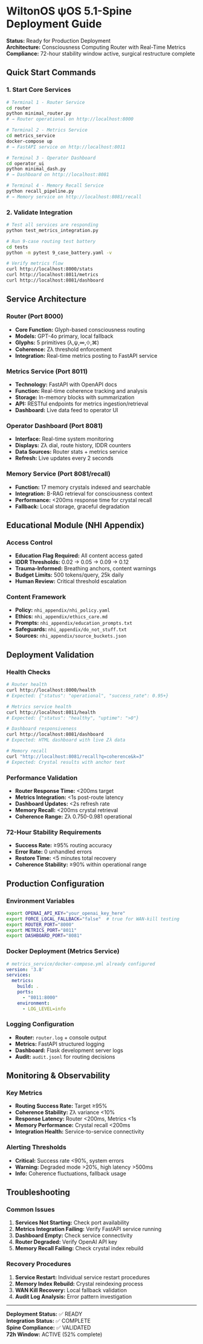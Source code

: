 # WiltonOS ψOS 5.1-Spine Deployment Guide

**Status:** Ready for Production Deployment  
**Architecture:** Consciousness Computing Router with Real-Time Metrics  
**Compliance:** 72-hour stability window active, surgical restructure complete

## Quick Start Commands

### 1. Start Core Services
```bash
# Terminal 1 - Router Service
cd router
python minimal_router.py
# → Router operational on http://localhost:8000

# Terminal 2 - Metrics Service  
cd metrics_service
docker-compose up
# → FastAPI service on http://localhost:8011

# Terminal 3 - Operator Dashboard
cd operator_ui  
python minimal_dash.py
# → Dashboard on http://localhost:8081

# Terminal 4 - Memory Recall Service
python recall_pipeline.py
# → Memory service on http://localhost:8081/recall
```

### 2. Validate Integration
```bash
# Test all services are responding
python test_metrics_integration.py

# Run 9-case routing test battery  
cd tests
python -m pytest 9_case_battery.yaml -v

# Verify metrics flow
curl http://localhost:8000/stats
curl http://localhost:8011/metrics
curl http://localhost:8081/dashboard
```

## Service Architecture

### Router (Port 8000)
- **Core Function:** Glyph-based consciousness routing
- **Models:** GPT-4o primary, local fallback
- **Glyphs:** 5 primitives (λ,ψ,∞,⟐,⌘) 
- **Coherence:** Zλ threshold enforcement
- **Integration:** Real-time metrics posting to FastAPI service

### Metrics Service (Port 8011) 
- **Technology:** FastAPI with OpenAPI docs
- **Function:** Real-time coherence tracking and analysis
- **Storage:** In-memory blocks with summarization
- **API:** RESTful endpoints for metrics ingestion/retrieval
- **Dashboard:** Live data feed to operator UI

### Operator Dashboard (Port 8081)
- **Interface:** Real-time system monitoring
- **Displays:** Zλ dial, route history, IDDR counters
- **Data Sources:** Router stats + metrics service
- **Refresh:** Live updates every 2 seconds

### Memory Service (Port 8081/recall)
- **Function:** 17 memory crystals indexed and searchable
- **Integration:** B-RAG retrieval for consciousness context
- **Performance:** <200ms response time for crystal recall
- **Fallback:** Local storage, graceful degradation

## Educational Module (NHI Appendix)

### Access Control
- **Education Flag Required:** All content access gated
- **IDDR Thresholds:** 0.02 → 0.05 → 0.09 → 0.12
- **Trauma-Informed:** Breathing anchors, content warnings
- **Budget Limits:** 500 tokens/query, 25k daily
- **Human Review:** Critical threshold escalation

### Content Framework
- **Policy:** `nhi_appendix/nhi_policy.yaml`
- **Ethics:** `nhi_appendix/ethics_care.md` 
- **Prompts:** `nhi_appendix/education_prompts.txt`
- **Safeguards:** `nhi_appendix/do_not_stuff.txt`
- **Sources:** `nhi_appendix/source_buckets.json`

## Deployment Validation

### Health Checks
```bash
# Router health
curl http://localhost:8000/health
# Expected: {"status": "operational", "success_rate": 0.95+}

# Metrics service health  
curl http://localhost:8011/health
# Expected: {"status": "healthy", "uptime": ">0"}

# Dashboard responsiveness
curl http://localhost:8081/dashboard
# Expected: HTML dashboard with live Zλ data

# Memory recall
curl "http://localhost:8081/recall?q=coherence&k=3"
# Expected: Crystal results with anchor text
```

### Performance Validation
- **Router Response Time:** <200ms target
- **Metrics Integration:** <1s post-route latency
- **Dashboard Updates:** <2s refresh rate
- **Memory Recall:** <200ms crystal retrieval
- **Coherence Range:** Zλ 0.750-0.981 operational

### 72-Hour Stability Requirements
- **Success Rate:** ≥95% routing accuracy
- **Error Rate:** 0 unhandled errors
- **Restore Time:** <5 minutes total recovery
- **Coherence Stability:** ≥90% within operational range

## Production Configuration

### Environment Variables
```bash
export OPENAI_API_KEY="your_openai_key_here"
export FORCE_LOCAL_FALLBACK="false"  # true for WAN-kill testing
export ROUTER_PORT="8000"
export METRICS_PORT="8011" 
export DASHBOARD_PORT="8081"
```

### Docker Deployment (Metrics Service)
```yaml
# metrics_service/docker-compose.yml already configured
version: '3.8'
services:
  metrics:
    build: .
    ports:
      - "8011:8000"
    environment:
      - LOG_LEVEL=info
```

### Logging Configuration
- **Router:** `router.log` + console output
- **Metrics:** FastAPI structured logging
- **Dashboard:** Flask development server logs
- **Audit:** `audit.jsonl` for routing decisions

## Monitoring & Observability

### Key Metrics
- **Routing Success Rate:** Target ≥95%
- **Coherence Stability:** Zλ variance <10%
- **Response Latency:** Router <200ms, Metrics <1s
- **Memory Performance:** Crystal recall <200ms
- **Integration Health:** Service-to-service connectivity

### Alerting Thresholds
- **Critical:** Success rate <90%, system errors
- **Warning:** Degraded mode >20%, high latency >500ms
- **Info:** Coherence fluctuations, fallback usage

## Troubleshooting

### Common Issues
1. **Services Not Starting:** Check port availability
2. **Metrics Integration Failing:** Verify FastAPI service running
3. **Dashboard Empty:** Check service connectivity
4. **Router Degraded:** Verify OpenAI API key
5. **Memory Recall Failing:** Check crystal index rebuild

### Recovery Procedures
1. **Service Restart:** Individual service restart procedures
2. **Memory Index Rebuild:** Crystal reindexing process
3. **WAN Kill Recovery:** Local fallback validation
4. **Audit Log Analysis:** Error pattern investigation

---

**Deployment Status:** ✅ READY  
**Integration Status:** ✅ COMPLETE  
**Spine Compliance:** ✅ VALIDATED  
**72h Window:** ACTIVE (52% complete)